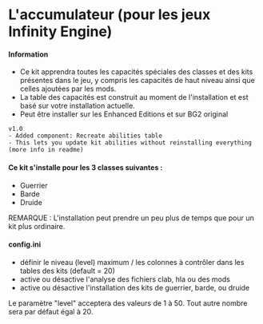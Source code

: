 # L'accumulateur (pour les jeux Infinity Engine)


#### Information
- Ce kit apprendra toutes les capacités spéciales des classes et des kits présentes dans le jeu, y compris les capacités de haut niveau ainsi que celles ajoutées par les mods.
- La table des capacités est construit au moment de l'installation et est basé sur votre installation actuelle.
- Peut être installer sur les Enhanced Editions et sur BG2 original

```
v1.0
- Added component: Recreate abilities table
- This lets you update kit abilities without reinstalling everything (more info in readme)
```


#### Ce kit s'installe pour les 3 classes suivantes :
- Guerrier
- Barde
- Druide

REMARQUE : L'installation peut prendre un peu plus de temps que pour un kit plus ordinaire.


#### config.ini
- définir le niveau (level) maximum / les colonnes à contrôler dans les tables des kits (default = 20)
- active ou désactive l'analyse des fichiers clab, hla ou des mods
- active ou désactive l'installation des kits de guerrier, barde, ou druide

Le paramètre "level" acceptera des valeurs de 1 à 50. Tout autre nombre sera par défaut égal à 20.
